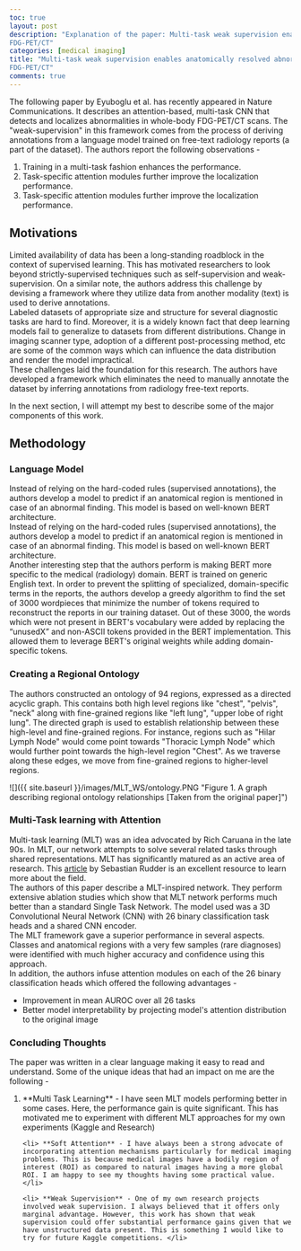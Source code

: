 ```yaml
---
toc: true
layout: post
description: "Explanation of the paper: Multi-task weak supervision enables anatomically resolved abnormality detection in whole-body
FDG-PET/CT"
categories: [medical imaging]
title: "Multi-task weak supervision enables anatomically resolved abnormality detection in whole-body
FDG-PET/CT"
comments: true
---
```


The following paper by Eyuboglu et al. has recently appeared in Nature Communications. It describes an attention-based, multi-task CNN that detects and localizes abnormalities in whole-body FDG-PET/CT scans. The "weak-supervision" in this framework comes from the process of deriving annotations from a language model trained on free-text radiology reports (a part of the dataset). The authors report the following observations -

<ol>
    <li> Training in a multi-task fashion enhances the performance. </li>
    <li> Task-specific attention modules further improve the localization performance. </li>
    <li> Task-specific attention modules further improve the localization performance. </li>
</ol>

## Motivations
Limited availability of data has been a long-standing roadblock in the context of supervised learning. This has motivated researchers to look beyond strictly-supervised techniques such as self-supervision and weak-supervision. On a similar note, the authors address this challenge by devising a framework where they utilize data from another modality (text) is used to derive annotations.  
Labeled datasets of appropriate size and structure for several diagnostic tasks are hard to find. Moreover, it is a widely known fact that deep learning models fail to generalize to datasets from different distributions. Change in imaging scanner type, adoption of a different post-processing method, etc are some of the common ways which can influence the data distribution and render the model impractical.   
These challenges laid the foundation for this research. The authors have developed a framework which eliminates the need to manually annotate the dataset by inferring annotations from radiology free-text reports.  

In the next section, I will attempt my best to describe some of the major components of this work.

## Methodology

### Language Model
Instead of relying on the hard-coded rules (supervised annotations), the authors develop a model to predict if an anatomical region is mentioned in case of an abnormal finding. This model is based on well-known BERT architecture.  
Instead of relying on the hard-coded rules (supervised annotations), the authors develop a model to predict if an anatomical region is mentioned in case of an abnormal finding. This model is based on well-known BERT architecture.  
Another interesting step that the authors perform is making BERT more specific to the medical (radiology) domain. BERT is trained on generic English text. In order to prevent the splitting of specialized, domain-specific terms in the reports, the authors develop a greedy algorithm to find the set of 3000 wordpieces that minimize the number of tokens required to reconstruct the reports in our training dataset. Out of these 3000, the words which were not present in BERT's vocabulary were added by replacing the “unusedX” and non-ASCII tokens provided in the BERT implementation. This allowed them to leverage BERT's original weights while adding domain-specific tokens.  

### Creating a Regional Ontology

The authors constructed an ontology of 94 regions, expressed as a directed acyclic graph. This contains both high level regions like "chest", "pelvis", "neck" along with fine-grained regions like "left lung", "upper lobe of right lung". The directed graph is used to establish relationship between these high-level and fine-grained regions. For instance, regions such as "Hilar Lymph Node" would come point towards "Thoracic Lymph Node" which would further point towards the high-level region "Chest". As we traverse along these edges, we move from fine-grained regions to higher-level regions.  

![]({{ site.baseurl }}/images/MLT_WS/ontology.PNG "Figure 1. A graph describing regional ontology relationships [Taken from the original paper]")

### Multi-Task learning with Attention

Multi-task learning (MLT) was an idea advocated by Rich Caruana in the late 90s. In MLT, our network attempts to solve several related tasks through shared representations. MLT has significantly matured as an active area of research. This [article](https://ruder.io/multi-task/) by Sebastian Rudder is an excellent resource to learn more about the field.  
The authors of this paper describe a MLT-inspired network. They perform extensive ablation studies which show that MLT network performs much better than a standard Single Task Network. The model used was a 3D Convolutional Neural Network (CNN) with 26 binary classification task heads and a shared CNN encoder.  
The MLT framework gave a superior performance in several aspects. Classes and anatomical regions with a very few samples (rare diagnoses) were identified with much higher accuracy and confidence using this approach.  
In addition, the authors infuse attention modules on each of the 26 binary classification heads which offered the following advantages - 
<ul>
    <li> Improvement in mean AUROC over all 26 tasks </li>
    <li> Better model interpretability by projecting model's attention distribution to the original image </li>
</ul>

### Concluding Thoughts

The paper was written in a clear language making it easy to read and understand. Some of the unique ideas that had an impact on me are the following - 

<ol>
    <li> **Multi Task Learning** - I have seen MLT models performing better in some cases. Here, the performance gain is quite significant. This has motivated me to experiment with different MLT approaches for my own experiments (Kaggle and Research) </li>

    <li> **Soft Attention** - I have always been a strong advocate of incorporating attention mechanisms particularly for medical imaging problems. This is because medical images have a bodily region of interest (ROI) as compared to natural images having a more global ROI. I am happy to see my thoughts having some practical value. </li>

    <li> **Weak Supervision** - One of my own research projects involved weak supervision. I always believed that it offers only marginal advantage. However, this work has shown that weak supervision could offer substantial performance gains given that we have unstructured data present. This is something I would like to try for future Kaggle competitions. </li>
</ol>



